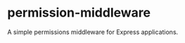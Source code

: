 permission-middleware
=====================

A simple permissions middleware for Express applications.
